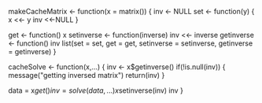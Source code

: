 makeCacheMatrix <- function(x = matrix())
{
  inv <- NULL
  set <- function(y)
  {
    x <<- y
    inv <<-NULL
  }
  
  get <- function() x
  setinverse <- function(inverse) inv <<- inverse
  getinverse <- function() inv
  list(set = set, get = get, setinverse = setinverse, getinverse = getinverse)
}

cacheSolve <- function(x,...)
{
  inv <- x$getinverse()
  if(!is.null(inv)) 
  {
    message("getting inversed matrix")
    return(inv)
  }
  
  data = x$get()
  inv = solve(data,...)
  x$setinverse(inv)
  inv
}
